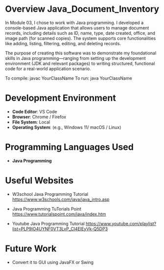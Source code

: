 # Overview Java_Document_Inventory

In Module 03, I chose to work with Java programming. I developed a console-based Java application that allows users to manage document records, including details such as ID, name, type, date created, office, and image path (for scanned copies). The system supports core functionalities like adding, listing, filtering, editing, and deleting records.

The purpose of creating this software was to demonstrate my foundational skills in Java programming—ranging from setting up the development environment (JDK and relevant packages) to writing structured, functional code for a real-world application scenario.

To compile: javac YourClassName
To run: java YourClassName

# Development Environment

- **Code Editor**: VS Code
- **Browser**: Chrome / Firefox
- **File System**: Local
- **Operating System**: (e.g., Windows 11/ macOS / Linux)

# Programming Languages Used

- **Java Programming**

# Useful Websites

* W3school Java Programming Tutorial https://www.w3schools.com/java/java_intro.asp

* Java Programming TuTorials Point https://www.tutorialspoint.com/java/index.htm

* Youtube Java Programming Tutorial https://www.youtube.com/playlist?list=PLP9IO4UYNF0VT3LvP_Cl4EIEyVk-Q5DP3 

# Future Work

- Convert it to GUI using JavaFX or Swing